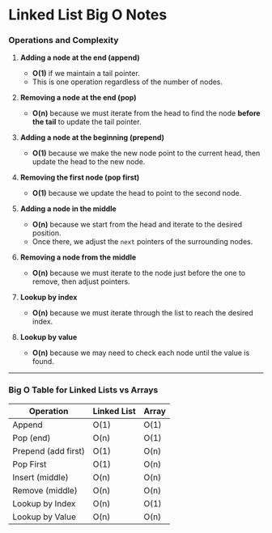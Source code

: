 # Linked List Big O Notes

### Operations and Complexity

1. **Adding a node at the end (append)**

   - **O(1)** if we maintain a tail pointer.
   - This is one operation regardless of the number of nodes.

2. **Removing a node at the end (pop)**

   - **O(n)** because we must iterate from the head to find the node **before the tail** to update the tail pointer.

3. **Adding a node at the beginning (prepend)**

   - **O(1)** because we make the new node point to the current head, then update the head to the new node.

4. **Removing the first node (pop first)**

   - **O(1)** because we update the head to point to the second node.

5. **Adding a node in the middle**

   - **O(n)** because we start from the head and iterate to the desired position.
   - Once there, we adjust the `next` pointers of the surrounding nodes.

6. **Removing a node from the middle**

   - **O(n)** because we must iterate to the node just before the one to remove, then adjust pointers.

7. **Lookup by index**

   - **O(n)** because we must iterate through the list to reach the desired index.

8. **Lookup by value**
   - **O(n)** because we may need to check each node until the value is found.

---

### Big O Table for Linked Lists vs Arrays

| Operation           | Linked List | Array |
| ------------------- | ----------- | ----- |
| Append              | O(1)        | O(1)  |
| Pop (end)           | O(n)        | O(1)  |
| Prepend (add first) | O(1)        | O(n)  |
| Pop First           | O(1)        | O(n)  |
| Insert (middle)     | O(n)        | O(n)  |
| Remove (middle)     | O(n)        | O(n)  |
| Lookup by Index     | O(n)        | O(1)  |
| Lookup by Value     | O(n)        | O(n)  |
